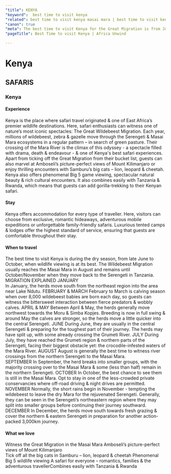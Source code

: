 ```yaml
---
"title": KENYA
"keyword":  best time to visit kenya
"related": best time to visit kenya masai mara | best time to visit kenya africa | best time to visit kenya serengeti | visiting nairobi
"canon": true
"meta": The best time to visit Kenya for the Great Migration is from June to October. African Unwind is ready to make this Bucket List experience a reality. Contact us!
"pageTitle": Best Time to visit Kenya | Africa Unwind

---
```


# Kenya
## SAFARIS
### Kenya

#### Experience
Kenya is the place where safari travel originated & one of East Africa’s premier wildlife destinations.
Here, safari enthusiasts can witness one of nature’s most iconic spectacles: The Great Wildebeest Migration. Each year, millions of wildebeest, zebra & gazelle move through the Serengeti & Masai Mara ecosystems in a regular pattern – in search of green pasture. Their crossing of the Mara River is the climax of this odyssey - a spectacle filled with drama, death & endeavour - & one of Kenya's best safari experiences.
Apart from ticking off the Great Migration from their bucket list, guests can also marvel at Amboseli’s picture-perfect views of Mount Kilimanjaro or enjoy thrilling encounters with Samburu’s big cats – lion, leopard & cheetah.
Kenya also offers phenomenal Big 5 game viewing, spectacular natural beauty & rich cultural encounters. It also combines easily with Tanzania & Rwanda, which means that guests can add gorilla-trekking to their Kenyan safari.

#### Stay
Kenya offers accommodation for every type of traveller. Here, visitors can choose from exclusive, romantic hideaways, adventurous mobile expeditions or unforgettable family-friendly safaris.
Luxurious tented camps & lodges offer the highest standard of service, ensuring that guests are comfortable throughout their stay.

#### When to travel
The best time to visit Kenya is during the dry season, from late June to October, when wildlife viewing is at its best.
The Wildebeest Migration usually reaches the Masai Mara in August and remains until October/November when they move back to the Serengeti in Tanzania.
MIGRATION EXPLAINED
JANUARY  
In January, the herds move south from the northeast region into the area near Lake Ndutu.
FEBRUARY &amp; MARCH
February to March is calving season when over 8,000 wildebeest babies are born each day, so guests can witness the bittersweet interaction between fierce predators & wobbly calves.
APRIL &amp; MAY
Between April & May, the herds generally move northwest towards the Moru & Simba Kopjes. Breeding is now in full swing & around May the calves are stronger, so the herds move a little quicker into the central Serengeti.
JUNE
During June, they are usually in the central Serengeti & preparing for the toughest part of their journey. The herds may have split up, with some already crossing the Grumeti River.
JULY 
During July, they have reached the Grumeti region & northern parts of the Serengeti, facing their biggest obstacle yet: the crocodile-infested waters of the Mara River.
AUGUST
August is generally the best time to witness river crossings from the northern Serengeti to the Masai Mara.  
SEPTEMBER
In September, the herd breaks into smaller groups, with the majority crossing over to the Masai Mara & some (less than half) remain in the northern Serengeti.
OCTOBER
In October, the best chance to see them is still in the Masai Mara. Opt to stay in one of the less-crowded private conservancies where off-road driving & night drives are permitted. 
NOVEMBER
Normally, the short rains begin in November - tempting the wildebeest to leave the dry Mara for the rejuvenated Serengeti. Generally, they can be seen in the Serengeti’s northeastern region where they may split into smaller groups before continuing their journey southward. 
DECEMBER
In December, the herds move south towards fresh grazing & cover the northern & eastern Serengeti in preparation for another action-packed 3,000km journey.


#### What we love
Witness the Great Migration in the Masai Mara
Amboseli’s picture-perfect views of Mount Kilimanjaro  
Tick off all the big cats in Samburu – lion, leopard &amp; cheetah
Phenomenal Big 5 wildlife viewing
A safari for everyone – romantics, families &amp; the adventurous travellerCombines easily with Tanzania &amp; Rwanda